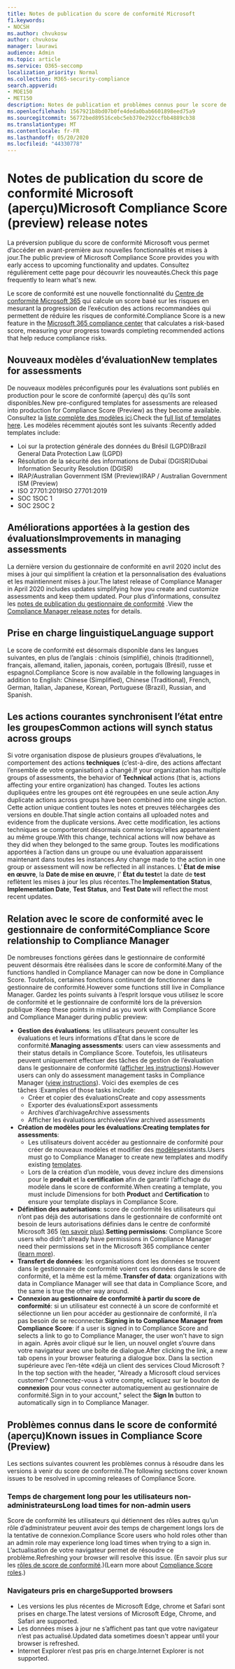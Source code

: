 ```yaml
---
title: Notes de publication du score de conformité Microsoft
f1.keywords:
- NOCSH
ms.author: chvukosw
author: chvukosw
manager: laurawi
audience: Admin
ms.topic: article
ms.service: O365-seccomp
localization_priority: Normal
ms.collection: M365-security-compliance
search.appverid:
- MOE150
- MET150
description: Notes de publication et problèmes connus pour le score de conformité Microsoft (aperçu), une fonctionnalité du centre de conformité M365 qui permet de simplifier et d’automatiser les évaluations des risques.
ms.openlocfilehash: 1567921b8bd07b0fe4deda0bab6601898eed75a9
ms.sourcegitcommit: 56772bed89516cebc5eb370e292ccfbb4889cb38
ms.translationtype: MT
ms.contentlocale: fr-FR
ms.lasthandoff: 05/20/2020
ms.locfileid: "44330778"
---
```

# <a name="microsoft-compliance-score-preview-release-notes"></a><span data-ttu-id="49adf-103">Notes de publication du score de conformité Microsoft (aperçu)</span><span class="sxs-lookup"><span data-stu-id="49adf-103">Microsoft Compliance Score (preview) release notes</span></span>

<span data-ttu-id="49adf-104">La préversion publique du score de conformité Microsoft vous permet d’accéder en avant-première aux nouvelles fonctionnalités et mises à jour.</span><span class="sxs-lookup"><span data-stu-id="49adf-104">The public preview of Microsoft Compliance Score provides you with early access to upcoming functionality and updates.</span></span> <span data-ttu-id="49adf-105">Consultez régulièrement cette page pour découvrir les nouveautés.</span><span class="sxs-lookup"><span data-stu-id="49adf-105">Check this page frequently to learn what's new.</span></span>

<span data-ttu-id="49adf-106">Le score de conformité est une nouvelle fonctionnalité du [Centre de conformité Microsoft 365](microsoft-365-compliance-center.md) qui calcule un score basé sur les risques en mesurant la progression de l’exécution des actions recommandées qui permettent de réduire les risques de conformité.</span><span class="sxs-lookup"><span data-stu-id="49adf-106">Compliance Score is a new feature in the [Microsoft 365 compliance center](microsoft-365-compliance-center.md) that calculates a risk-based score, measuring your progress towards completing recommended actions that help reduce compliance risks.</span></span>

## <a name="new-templates-for-assessments"></a><span data-ttu-id="49adf-107">Nouveaux modèles d’évaluation</span><span class="sxs-lookup"><span data-stu-id="49adf-107">New templates for assessments</span></span>

<span data-ttu-id="49adf-108">De nouveaux modèles préconfigurés pour les évaluations sont publiés en production pour le score de conformité (aperçu) dès qu’ils sont disponibles.</span><span class="sxs-lookup"><span data-stu-id="49adf-108">New pre-configured templates for assessments are released into production for Compliance Score (Preview) as they become available.</span></span> <span data-ttu-id="49adf-109">Consultez la [liste complète des modèles ici](compliance-score.md#templates).</span><span class="sxs-lookup"><span data-stu-id="49adf-109">Check the [full list of templates here](compliance-score.md#templates).</span></span> <span data-ttu-id="49adf-110">Les modèles récemment ajoutés sont les suivants :</span><span class="sxs-lookup"><span data-stu-id="49adf-110">Recently added templates include:</span></span>

- <span data-ttu-id="49adf-111">Loi sur la protection générale des données du Brésil (LGPD)</span><span class="sxs-lookup"><span data-stu-id="49adf-111">Brazil General Data Protection Law (LGPD)</span></span>
- <span data-ttu-id="49adf-112">Résolution de la sécurité des informations de Dubaï (DGISR)</span><span class="sxs-lookup"><span data-stu-id="49adf-112">Dubai Information Security Resolution (DGISR)</span></span>
- <span data-ttu-id="49adf-113">IRAP/Australian Government ISM (Preview)</span><span class="sxs-lookup"><span data-stu-id="49adf-113">IRAP / Australian Government ISM (Preview)</span></span>
- <span data-ttu-id="49adf-114">ISO 27701:2019</span><span class="sxs-lookup"><span data-stu-id="49adf-114">ISO 27701:2019</span></span>
- <span data-ttu-id="49adf-115">SOC 1</span><span class="sxs-lookup"><span data-stu-id="49adf-115">SOC 1</span></span>
- <span data-ttu-id="49adf-116">SOC 2</span><span class="sxs-lookup"><span data-stu-id="49adf-116">SOC 2</span></span>

## <a name="improvements-in-managing-assessments"></a><span data-ttu-id="49adf-117">Améliorations apportées à la gestion des évaluations</span><span class="sxs-lookup"><span data-stu-id="49adf-117">Improvements in managing assessments</span></span>

<span data-ttu-id="49adf-118">La dernière version du gestionnaire de conformité en avril 2020 inclut des mises à jour qui simplifient la création et la personnalisation des évaluations et les maintiennent mises à jour.</span><span class="sxs-lookup"><span data-stu-id="49adf-118">The latest release of Compliance Manager in April 2020 includes updates simplifying how you create and customize assessments and keep them updated.</span></span> <span data-ttu-id="49adf-119">Pour plus d’informations, consultez les [notes de publication du gestionnaire de conformité](compliance-manager-release-notes.md) .</span><span class="sxs-lookup"><span data-stu-id="49adf-119">View the [Compliance Manager release notes](compliance-manager-release-notes.md) for details.</span></span>

## <a name="language-support"></a><span data-ttu-id="49adf-120">Prise en charge linguistique</span><span class="sxs-lookup"><span data-stu-id="49adf-120">Language support</span></span>

<span data-ttu-id="49adf-121">Le score de conformité est désormais disponible dans les langues suivantes, en plus de l’anglais : chinois (simplifié), chinois (traditionnel), français, allemand, italien, japonais, coréen, portugais (Brésil), russe et espagnol.</span><span class="sxs-lookup"><span data-stu-id="49adf-121">Compliance Score is now available in the following languages in addition to English: Chinese (Simplified), Chinese (Traditional), French, German, Italian, Japanese, Korean, Portuguese (Brazil), Russian, and Spanish.</span></span>

## <a name="common-actions-will-synch-status-across-groups"></a><span data-ttu-id="49adf-122">Les actions courantes synchronisent l’état entre les groupes</span><span class="sxs-lookup"><span data-stu-id="49adf-122">Common actions will synch status across groups</span></span>

<span data-ttu-id="49adf-123">Si votre organisation dispose de plusieurs groupes d’évaluations, le comportement des actions **techniques** (c’est-à-dire, des actions affectant l’ensemble de votre organisation) a changé.</span><span class="sxs-lookup"><span data-stu-id="49adf-123">If your organization has multiple groups of assessments, the behavior of **Technical** actions (that is, actions affecting your entire organization) has changed.</span></span> <span data-ttu-id="49adf-124">Toutes les actions dupliquées entre les groupes ont été regroupées en une seule action.</span><span class="sxs-lookup"><span data-stu-id="49adf-124">Any duplicate actions across groups have been combined into one single action.</span></span> <span data-ttu-id="49adf-125">Cette action unique contient toutes les notes et preuves téléchargées des versions en double.</span><span class="sxs-lookup"><span data-stu-id="49adf-125">That single action contains all uploaded notes and evidence from the duplicate versions.</span></span> <span data-ttu-id="49adf-126">Avec cette modification, les actions techniques se comporteront désormais comme lorsqu’elles appartenaient au même groupe.</span><span class="sxs-lookup"><span data-stu-id="49adf-126">With this change, technical actions will now behave as they did when they belonged to the same group.</span></span> <span data-ttu-id="49adf-127">Toutes les modifications apportées à l’action dans un groupe ou une évaluation apparaissent maintenant dans toutes les instances.</span><span class="sxs-lookup"><span data-stu-id="49adf-127">Any change made to the action in one group or assessment will now be reflected in all instances.</span></span> <span data-ttu-id="49adf-128">L' **État de mise en œuvre**, la **Date de mise en œuvre**, l' **État du test**et la date de **test**   reflètent les mises à jour les plus récentes.</span><span class="sxs-lookup"><span data-stu-id="49adf-128">The **Implementation Status**, **Implementation Date**, **Test Status**, and **Test Date** will reflect the most recent updates.</span></span>

## <a name="compliance-score-relationship-to-compliance-manager"></a><span data-ttu-id="49adf-129">Relation avec le score de conformité avec le gestionnaire de conformité</span><span class="sxs-lookup"><span data-stu-id="49adf-129">Compliance Score relationship to Compliance Manager</span></span>

<span data-ttu-id="49adf-130">De nombreuses fonctions gérées dans le gestionnaire de conformité peuvent désormais être réalisées dans le score de conformité.</span><span class="sxs-lookup"><span data-stu-id="49adf-130">Many of the functions handled in Compliance Manager can now be done in Compliance Score.</span></span> <span data-ttu-id="49adf-131">Toutefois, certaines fonctions continuent de fonctionner dans le gestionnaire de conformité.</span><span class="sxs-lookup"><span data-stu-id="49adf-131">However some functions still live in Compliance Manager.</span></span> <span data-ttu-id="49adf-132">Gardez les points suivants à l’esprit lorsque vous utilisez le score de conformité et le gestionnaire de conformité lors de la préversion publique :</span><span class="sxs-lookup"><span data-stu-id="49adf-132">Keep these points in mind as you work with Compliance Score and Compliance Manager during public preview:</span></span>

- <span data-ttu-id="49adf-133">**Gestion des évaluations**: les utilisateurs peuvent consulter les évaluations et leurs informations d’État dans le score de conformité.</span><span class="sxs-lookup"><span data-stu-id="49adf-133">**Managing assessments**: users can view assessments and their status details in Compliance Score.</span></span> <span data-ttu-id="49adf-134">Toutefois, les utilisateurs peuvent uniquement effectuer des tâches de gestion de l’évaluation dans le gestionnaire de conformité ([afficher les instructions](working-with-compliance-manager.md#assessments)).</span><span class="sxs-lookup"><span data-stu-id="49adf-134">However users can only do assessment management tasks in Compliance Manager ([view instructions](working-with-compliance-manager.md#assessments)).</span></span> <span data-ttu-id="49adf-135">Voici des exemples de ces tâches :</span><span class="sxs-lookup"><span data-stu-id="49adf-135">Examples of those tasks include:</span></span>
    - <span data-ttu-id="49adf-136">Créer et copier des évaluations</span><span class="sxs-lookup"><span data-stu-id="49adf-136">Create and copy assessments</span></span>
    - <span data-ttu-id="49adf-137">Exporter des évaluations</span><span class="sxs-lookup"><span data-stu-id="49adf-137">Export assessments</span></span>
    - <span data-ttu-id="49adf-138">Archives d’archivage</span><span class="sxs-lookup"><span data-stu-id="49adf-138">Archive assessments</span></span>
    - <span data-ttu-id="49adf-139">Afficher les évaluations archivées</span><span class="sxs-lookup"><span data-stu-id="49adf-139">View archived assessments</span></span>
 - <span data-ttu-id="49adf-140">**Création de modèles pour les évaluations**:</span><span class="sxs-lookup"><span data-stu-id="49adf-140">**Creating templates for assessments**:</span></span> 
   - <span data-ttu-id="49adf-141">Les utilisateurs doivent accéder au gestionnaire de conformité pour créer de nouveaux modèles et modifier des [modèles](working-with-compliance-manager.md#templates)existants.</span><span class="sxs-lookup"><span data-stu-id="49adf-141">Users must go to Compliance Manager to create new templates and modify existing [templates](working-with-compliance-manager.md#templates).</span></span> 
   - <span data-ttu-id="49adf-142">Lors de la création d’un modèle, vous devez inclure des dimensions pour le **produit** et la **certification** afin de garantir l’affichage du modèle dans le score de conformité.</span><span class="sxs-lookup"><span data-stu-id="49adf-142">When creating a template, you must include Dimensions for both **Product** and **Certification** to ensure your template displays in Compliance Score.</span></span>
 - <span data-ttu-id="49adf-143">**Définition des autorisations**: score de conformité les utilisateurs qui n’ont pas déjà des autorisations dans le gestionnaire de conformité ont besoin de leurs autorisations définies dans le centre de conformité Microsoft 365 ([en savoir plus](compliance-score-setup.md#set-user-permissions-and-assign-roles)).</span><span class="sxs-lookup"><span data-stu-id="49adf-143">**Setting permissions**: Compliance Score users who didn't already have permissions in Compliance Manager need their permissions set in the Microsoft 365 compliance center ([learn more](compliance-score-setup.md#set-user-permissions-and-assign-roles)).</span></span>
- <span data-ttu-id="49adf-144">**Transfert de données**: les organisations dont les données se trouvent dans le gestionnaire de conformité voient ces données dans le score de conformité, et la même est la même.</span><span class="sxs-lookup"><span data-stu-id="49adf-144">**Transfer of data**: organizations with data in Compliance Manager will see that data in Compliance Score, and the same is true the other way around.</span></span>
- <span data-ttu-id="49adf-145">**Connexion au gestionnaire de conformité à partir du score de conformité**: si un utilisateur est connecté à un score de conformité et sélectionne un lien pour accéder au gestionnaire de conformité, il n’a pas besoin de se reconnecter.</span><span class="sxs-lookup"><span data-stu-id="49adf-145">**Signing in to Compliance Manager from Compliance Score**: if a user is signed in to Compliance Score and selects a link to go to Compliance Manager, the user won't have to sign in again.</span></span> <span data-ttu-id="49adf-146">Après avoir cliqué sur le lien, un nouvel onglet s’ouvre dans votre navigateur avec une boîte de dialogue.</span><span class="sxs-lookup"><span data-stu-id="49adf-146">After clicking the link, a new tab opens in your browser featuring a dialogue box.</span></span> <span data-ttu-id="49adf-147">Dans la section supérieure avec l’en-tête «déjà un client des services Cloud Microsoft ?</span><span class="sxs-lookup"><span data-stu-id="49adf-147">In the top section with the header, "Already a Microsoft cloud services customer?</span></span> <span data-ttu-id="49adf-148">Connectez-vous à votre compte, «cliquez sur le bouton de **connexion** pour vous connecter automatiquement au gestionnaire de conformité.</span><span class="sxs-lookup"><span data-stu-id="49adf-148">Sign in to your account," select the **Sign In** button to automatically sign in to Compliance Manager.</span></span>

## <a name="known-issues-in-compliance-score-preview"></a><span data-ttu-id="49adf-149">Problèmes connus dans le score de conformité (aperçu)</span><span class="sxs-lookup"><span data-stu-id="49adf-149">Known issues in Compliance Score (Preview)</span></span>

<span data-ttu-id="49adf-150">Les sections suivantes couvrent les problèmes connus à résoudre dans les versions à venir du score de conformité.</span><span class="sxs-lookup"><span data-stu-id="49adf-150">The following sections cover known issues to be resolved in upcoming releases of Compliance Score.</span></span>

### <a name="long-load-times-for-non-admin-users"></a><span data-ttu-id="49adf-151">Temps de chargement long pour les utilisateurs non-administrateurs</span><span class="sxs-lookup"><span data-stu-id="49adf-151">Long load times for non-admin users</span></span>
<span data-ttu-id="49adf-152">Score de conformité les utilisateurs qui détiennent des rôles autres qu’un rôle d’administrateur peuvent avoir des temps de chargement longs lors de la tentative de connexion.</span><span class="sxs-lookup"><span data-stu-id="49adf-152">Compliance Score users who hold roles other than an admin role may experience long load times when trying to a sign in.</span></span> <span data-ttu-id="49adf-153">L’actualisation de votre navigateur permet de résoudre ce problème.</span><span class="sxs-lookup"><span data-stu-id="49adf-153">Refreshing your browser will resolve this issue.</span></span> <span data-ttu-id="49adf-154">(En savoir plus sur les [rôles de score de conformité](compliance-score-setup.md#set-user-permissions-and-assign-roles).)</span><span class="sxs-lookup"><span data-stu-id="49adf-154">(Learn more about [Compliance Score roles](compliance-score-setup.md#set-user-permissions-and-assign-roles).)</span></span>

### <a name="supported-browsers"></a><span data-ttu-id="49adf-155">Navigateurs pris en charge</span><span class="sxs-lookup"><span data-stu-id="49adf-155">Supported browsers</span></span>

- <span data-ttu-id="49adf-156">Les versions les plus récentes de Microsoft Edge, chrome et Safari sont prises en charge.</span><span class="sxs-lookup"><span data-stu-id="49adf-156">The latest versions of Microsoft Edge, Chrome, and Safari are supported.</span></span>
- <span data-ttu-id="49adf-157">Les données mises à jour ne s’affichent pas tant que votre navigateur n’est pas actualisé.</span><span class="sxs-lookup"><span data-stu-id="49adf-157">Updated data sometimes doesn't appear until your browser is refreshed.</span></span>
- <span data-ttu-id="49adf-158">Internet Explorer n’est pas pris en charge.</span><span class="sxs-lookup"><span data-stu-id="49adf-158">Internet Explorer is not supported.</span></span>
